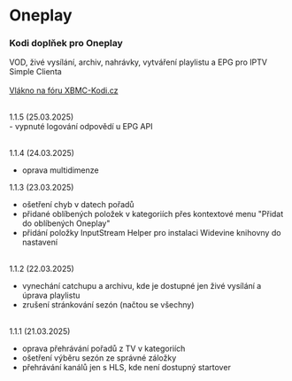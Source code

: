 <h1>Oneplay</h1>
<p>
<h3>Kodi doplňek pro Oneplay</h3>
<p>
VOD, živé vysílání, archiv, nahrávky, vytváření playlistu a EPG pro IPTV Simple Clienta<br><br>
<a href="https://www.xbmc-kodi.cz/prispevek-oneplay">Vlákno na fóru XBMC-Kodi.cz</a><br><br>
</p>
<p>
1.1.5 (25.03.2025)<br>
- vypnuté logování odpovědí u EPG API<br><br>

1.1.4 (24.03.2025)<br>
- oprava multidimenze<br>

1.1.3 (23.03.2025)<br>
- ošetření chyb v datech pořadů<br>
- přidané oblíbených položek v kategoriích přes kontextové menu "Přidat do oblíbených Oneplay"<br>
- přidání položky InputStream Helper pro instalaci Widevine knihovny do nastavení<br><br>

1.1.2 (22.03.2025)<br>
- vynechání catchupu a archivu, kde je dostupné jen živé vysílání a úprava playlistu<br>
- zrušení stránkování sezón (načtou se všechny)<br><br>

1.1.1 (21.03.2025)<br>
- oprava přehrávání pořadů z TV v kategoriích<br>
- ošetření výběru sezón ze správné záložky<br>
- přehrávání kanálů jen s HLS, kde není dostupný startover<br><br>
</p>
